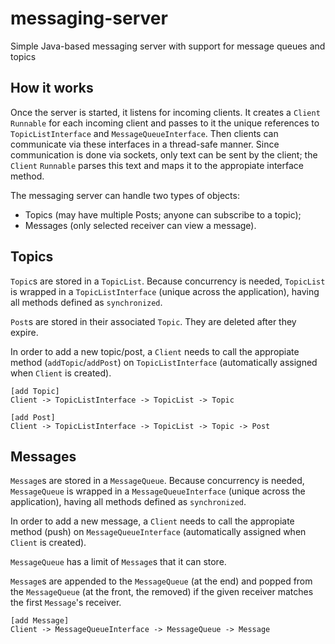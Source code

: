 messaging-server
================

Simple Java-based messaging server with support for message queues and topics

How it works
------------

Once the server is started, it listens for incoming clients. It creates a `Client`
`Runnable` for each incoming client and passes to it the unique references to
`TopicListInterface` and `MessageQueueInterface`. Then clients can communicate
via these interfaces in a thread-safe manner. Since communication is done via
sockets, only text can be sent by the client; the `Client` `Runnable` parses
this text and maps it to the appropiate interface method.

The messaging server can handle two types of objects:

- Topics (may have multiple Posts; anyone can subscribe to a topic);
- Messages (only selected receiver can view a message).

Topics
------

`Topic`s are stored in a `TopicList`. Because concurrency is needed, `TopicList` is
wrapped in a `TopicListInterface` (unique across the application), having all
methods defined as `synchronized`.

`Post`s are stored in their associated `Topic`. They are deleted after they expire.

In order to add a new topic/post, a `Client` needs to call the appropiate method (`addTopic`/`addPost`)
on `TopicListInterface` (automatically assigned when `Client` is created).

```
[add Topic]
Client -> TopicListInterface -> TopicList -> Topic

[add Post]
Client -> TopicListInterface -> TopicList -> Topic -> Post
```

Messages
--------

`Message`s are stored in a `MessageQueue`. Because concurrency is needed,
`MessageQueue` is wrapped in a `MessageQueueInterface` (unique across the
application), having all methods defined as `synchronized`.

In order to add a new message, a `Client` needs to call the appropiate method (push)
on `MessageQueueInterface` (automatically assigned when `Client` is created).

`MessageQueue` has a limit of `Message`s that it can store.

`Message`s are appended to the `MessageQueue` (at the end) and popped from the
`MessageQueue` (at the front, the removed) if the given receiver matches the
first `Message`'s receiver.

```
[add Message]
Client -> MessageQueueInterface -> MessageQueue -> Message
```
